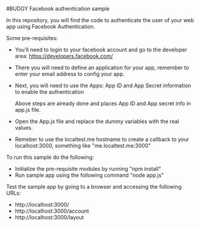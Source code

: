 #BUDGY 
Facebook authentication sample

In this repository, you will find the code to  authenticate the user of your web app using Facebook Authentication.

Some pre-requisites:
* You'll need to login to your facebook account and go to the developer area: https://developers.facebook.com/ 
* There you will need to define an application for your app, remember to enter your email address to config your app.
* Next, you will need to use the Apps: App ID and App Secret information to enable the authentication

	Above steps are already done and places App ID and App secret info in app.js file.

* Open the App.js file and replace the dummy variables with the real values.
* Remeber to use the localtest.me hostname to create a callback to your localhost:3000, something like "me.localtest.me:3000"

To run this sample do the following:
* Initialize the pre-requisite modules by running "npm install"
* Run sample app using the following command "node app.js"

Test the sample app by going to a browser and accessing the following URLs:
* http://localhost:3000/
* http://localhost:3000/account
* http://localhost:3000/layout
